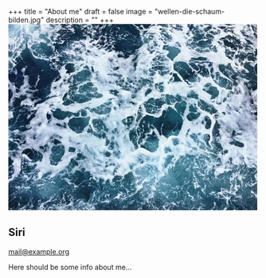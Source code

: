 +++
title = "About me"
draft = false
image = "wellen-die-schaum-bilden.jpg"
description = ""
+++
![](wellen-die-schaum-bilden.jpg)

## Siri

mail@example.org

Here should be some info about me...